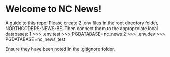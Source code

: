# Welcome to NC News!

A guide to this repo: 
Please create 2 .env files in the root directory folder, NORTHCODERS-NEWS-BE. 
Then connect them to the approproiate local databases: 
1 >>> .env.test >>> PGDATABASE=nc_news
2 >>> .env.dev >>> PGDATABASE=nc_news_test



   Ensure they have been noted in the .gitignore folder.
